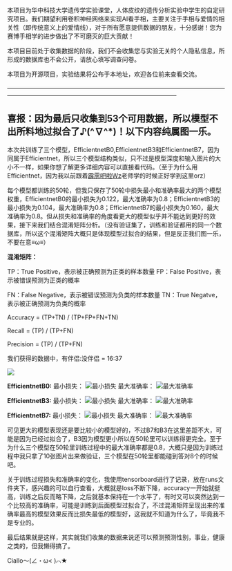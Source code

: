 本项目为华中科技大学遗传学实验课堂，人体皮纹的遗传分析实验中学生的自定研究项目。我们期望利用卷积神经网络来实现AI看手相，主要关注于手相与爱情的相关性（即传统意义上的爱情线），对于所有愿意提供数据的朋友，十分感谢！您为赛博手相学的进步做出了不可磨灭的巨大贡献！

本项目目前处于收集数据的阶段，我们不会收集您与实验无关的个人隐私信息，所形成的数据库也不会公开，请放心填写调查问卷。

本项目为开源项目，实验结果将公布于本地址，欢迎各位前来查看交流。

————————————————————————————————————————————————————————————————

## **喜报：因为最后只收集到53个可用数据，所以模型不出所料地过拟合了♪(^∇^*)！以下内容纯属图一乐。**

本次共训练了三个模型，EfficientnetB0,EfficientnetB3和EfficientnetB7，因为同属于Efficientnet，所以三个模型结构类似，只不过是模型深度和输入图片的大小不一样，如果你想了解更多详细内容可以直接看代码。（至于为什么用Efficientnet，因为我以前跟着[霹雳吧啦Wz](https://space.bilibili.com/18161609 "老师的B站号")老师学的时候正好学到这里orz）

每个模型都训练的50轮，但我只保存了50轮中损失最小和准确率最大的两个模型权重，EfficientnetB0的最小损失为0.122，最大准确率为0.8；EfficientnetB3的最小损失为0.104，最大准确率为0.8；EfficientnetB7的最小损失为0.160，最大准确率为0.8。但从损失和准确率的角度看更大的模型似乎并不能达到更好的效果，接下来我们结合混淆矩阵分析。（没有验证集了，训练和验证都用的同一个数据库，所以这个混淆矩阵大概只是体现模型过拟合的结果，但是反正我们图一乐，不要在意≡ω≡）

**混淆矩阵：**

TP：True Positive，表示被正确预测为正类的样本数量		FP：False Positive，表示被错误预测为正类的概率

FN：False Negative，表示被错误预测为负类的样本数量	TN：True Negatve，表示被正确预测为负类的概率

Accuracy = (TP+TN) / (TP+FP+FN+TN)

Recall = (TP) / (TP+FN)

Precision = (TP) / (TP+FN)

我们获得的数据中，有伴侣:没伴侣 = 16:37

![](./confusion_matrix/confusion_matrix.png)

**EfficientnetB0:**
最小损失：
![最小损失](./confusion_matrix/B0_loss.png "最小损失")
最大准确率：
![最大准确率](./confusion_matrix/B0_acc.png "最大准确率")

**EfficientnetB3:**
最小损失：
![最小损失](./confusion_matrix/B3_loss.png "最小损失")
最大准确率：
![最大准确率](./confusion_matrix/B3_acc.png "最大准确率")

**EfficientnetB7:**
最小损失：
![最小损失](./confusion_matrix/B7_loss.png "最小损失")
最大准确率：
![最大准确率](./confusion_matrix/B7_acc.png "最大准确率")

可见更大的模型表现还是要比较小的模型好的，不过B7和B3在这里差距不大，可能是因为已经过拟合了，B3因为模型更小所以在50轮里可以训练得更完全。至于为什么三个模型在50轮里训练过程中的最大准确率都是0.8，大概只是因为训练过程中我只拿了10张图片出来做验证，三个模型在50轮里都能碰到答对8个的时候吧。

关于训练过程损失和准确率的变化，我使用tensorboard进行了记录，放在runs文件夹下，感兴趣的可以自行查看，大概就是loss不断下降，accuracy一开始就挺高，训练之后反而略下降，之后就基本保持在一个水平了，有时又可以突然达到一个比较高的准确率，可能是训练到后面模型过拟合了，不过混淆矩阵呈现出来的准确率最高的模型效果反而比损失最低的模型好，这我就不知道为什么了，毕竟我不是专业的。

最后结果就是这样，其实就我们收集的数据来说还可以预测预测性别，事业，健康之类的，但我懒得搞了。

Ciallo～(∠・ω< )⌒★
